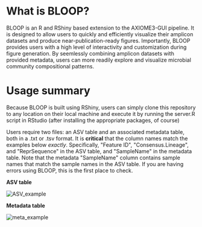 # What is BLOOP?
BLOOP is an R and RShiny based extension to the AXIOME3-GUI pipeline. It is designed to allow users to quickly and efficiently visualize their amplicon datasets and produce near-publication-ready figures. Importantly, BLOOP provides users with a high level of interactivity and customization during figure generation. By seemlessly combining amplicon datasets with provided metadata, users can more readily explore and visualize microbial community compositional patterns.

# Usage summary
Because BLOOP is built using RShiny, users can simply clone this repository to any location on their local machine and execute it by running the server.R script in RStudio (after installing the appropriate packages, of course)

Users require two files: an ASV table and an associated metadata table, both in a .txt or .tsv format. It is <b>critical</b> that the column names match the examples below <i>exactly</i>. Specifically, "Feature ID", "Consensus.Lineage", and "ReprSequence" in the ASV table, and "SampleName" in the metadata table. Note that the metadata "SampleName" column contains sample names that match the sample names in the ASV table. If you are having errors using BLOOP, this is the first place to check. 

<b>ASV table</b>

![ASV_example](https://github.com/AlexUmbach/BLOOP/assets/56092913/9e7d211b-d2c7-457d-9edd-d4a812d6f1bb)

<b>Metadata table</b>

![meta_example](https://github.com/AlexUmbach/BLOOP/assets/56092913/939998f0-e352-44d6-ba45-2856e552d027)


